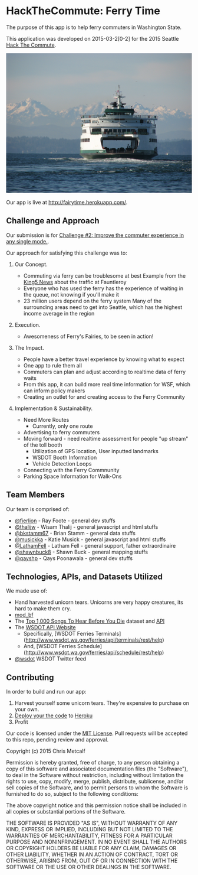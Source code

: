 # HackTheCommute: Ferry Time

The purpose of this app is to help ferry commuters in Washington State.

This application was developed on 2015-03-2[0-2] for the 2015 Seattle [Hack The Commute](http://hackthecommute.seattle.gov).

![We like Fairies and Ferries!](https://github.com/FerryTime/HackTheCommute/blob/master/ferrytime/Ferry_Wenatchee_enroute_to_Bainbridge_Island_WA.jpg)


Our app is live at http://fairytime.herokuapp.com/.

## Challenge and Approach

Our submission is for [Challenge #2: Improve the commuter experience in any single mode.](https://codeforseattle.hackpad.com/Submission-Guidelines-UTxrlISdazl).

Our approach for satisfying this challenge was to:

1.  Our Concept.
    - Commuting via ferry can be troublesome at best
        Example from the [King5 News](http://www.king5.com/story/news/local/seattle/2014/08/19/ferry-passengers-frustrated-over-problems/14182429/) about the traffic at Fauntleroy
    - Everyone who has used the ferry has the experience of waiting in the queue, not knowing if you'll make it
    - 23 million users depend on the ferry system 
        Many of the surrounding areas need to get into Seattle, which has the highest income average in the region

2.  Execution.
    - Awesomeness of Ferry's Fairies, to be seen in action!

3.  The Impact.
    - People have a better travel experience by knowing what to expect
    - One app to rule them all
    - Commuters can plan and adjust according to realtime data of ferry waits
    - From this app, it can build more real time information for WSF, which can inform policy makers
    - Creating an outlet for and creating access to the Ferry Community

4.  Implementation & Sustainability.
    - Need More Routes
        - Currently, only one route
    - Advertising to ferry commuters 
    - Moving forward - need realtime assessment for people "up stream" of the toll booth
      - Utilization of GPS location, User inputted landmarks
      - WSDOT Booth Information
      - Vehicle Detection Loops
    - Connecting with the Ferry Commnunity
    - Parking Space Information for Walk-Ons

## Team Members

Our team is comprised of:

- [@fierlion](http://github.com/fierlion) - Ray Foote - general dev stuffs
- [@thalijw](http://github.com/thalijw) - Wisam Thalij - general javascript and html stuffs
- [@bkstamm67](http://github.com/bkstamm67) - Brian Stamm - general data stuffs
- [@musickka](http://github.com/musickka) - Katie Musick - general javascript and html stuffs
- [@LathamFell](https://twitter.com/LathamFell) - Latham Fell - general support, father extraordinaire
- [@shawnbuck8](http://github.com/shawnbuck8) - Shawn Buck - general mapping stuffs
- [@qayshp](http://github.com/qayshp) - Qays Poonawala - general dev stuffs

## Technologies, APIs, and Datasets Utilized

We made use of:

- Hand harvested unicorn tears. Unicorns are very happy creatures, its hard to make them cry.
- [mod_bf](http://modbf.sourceforge.net/)
- The [Top 1,000 Songs To Hear Before You Die](https://opendata.socrata.com/Fun/Top-1-000-Songs-To-Hear-Before-You-Die/ed74-c6ni) dataset and [API](http://dev.socrata.com/foundry/#/opendata.socrata.com/ed74-c6ni)
- The [WSDOT API Website](http://wsdot.wa.gov/traffic/api/)
    - Specifically, [WSDOT Ferries Terminals] (http://www.wsdot.wa.gov/ferries/api/terminals/rest/help)
    - And, [WSDOT Ferries Schedule] (http://www.wsdot.wa.gov/ferries/api/schedule/rest/help)
- [@wsdot](https://twitter.com/wsdot) WSDOT Twitter feed

## Contributing

In order to build and run our app:

1. Harvest yourself some unicorn tears. They're expensive to purchase on your own.
2. [Deploy your the code](https://github.com/masylum/Brainfuck-on-Rails) to [Heroku](http://heroku.com)
3. Profit

Our code is licensed under the [MIT License](LICENSE.md). Pull requests will be accepted to this repo, pending review and approval.

Copyright (c) 2015 Chris Metcalf

Permission is hereby granted, free of charge, to any person obtaining a copy of this software and associated documentation files (the "Software"), to deal in the Software without restriction, including without limitation the rights to use, copy, modify, merge, publish, distribute, sublicense, and/or sell copies of the Software, and to permit persons to whom the Software is furnished to do so, subject to the following conditions:

The above copyright notice and this permission notice shall be included in all copies or substantial portions of the Software.

THE SOFTWARE IS PROVIDED "AS IS", WITHOUT WARRANTY OF ANY KIND, EXPRESS OR IMPLIED, INCLUDING BUT NOT LIMITED TO THE WARRANTIES OF MERCHANTABILITY, FITNESS FOR A PARTICULAR PURPOSE AND NONINFRINGEMENT. IN NO EVENT SHALL THE AUTHORS OR COPYRIGHT HOLDERS BE LIABLE FOR ANY CLAIM, DAMAGES OR OTHER LIABILITY, WHETHER IN AN ACTION OF CONTRACT, TORT OR OTHERWISE, ARISING FROM, OUT OF OR IN CONNECTION WITH THE SOFTWARE OR THE USE OR OTHER DEALINGS IN THE SOFTWARE.
